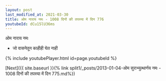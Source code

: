 ```yaml
---
layout: post
last_modified_at: 2021-03-30
title: ओम नाराय नमः - 1008 दिनों की तपस्या में दिन 776
youtubeId: dCu15lU36ms
---
```

 
 
 ओम नाराय नमः  
 
 -  जो वासनेतून काहीही घेत नाही 
 
  
 
  
 
 
 
 
 
 


{% include youtubePlayer.html id=page.youtubeId %}
 
[Next]({{ site.baseurl }}{% link  split1/_posts/2013-01-04-ओम सुराभ्युत्थार्णय नमः - 1008 दिनों की तपस्या में दिन 775.md%})
 

